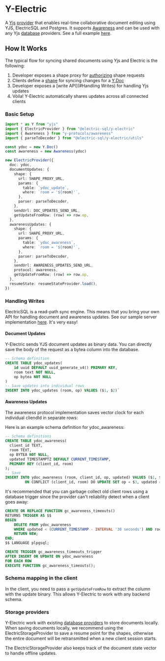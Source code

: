 # Y-Electric

A [Yjs](https://yjs.dev) [provider](https://docs.yjs.dev/ecosystem/connection-provider) that enables real-time collaborative document editing using YJS, ElectricSQL and Postgres. It supports [Awareness](https://docs.yjs.dev/getting-started/adding-awareness) and can be used with any Yjs [database](https://docs.yjs.dev/ecosystem/database-provider) providers. See a full example [here](https://github.com/electric-sql/electric/tree/main/examples/yjs).

## How It Works

The typical flow for syncing shared documents using Yjs and Electric is the following:

1. Developer exposes a shape proxy for [authorizing](https://electric-sql.com/docs/guides/auth) shape requests
2. Clients define a [shape](https://electric-sql.com/docs/guides/shapes) for syncing changes for a [Y.Doc](https://docs.yjs.dev/api/y.doc)
3. Developer exposes a [write API](#Handling Writes) for handling Yjs updates
4. Vòila! Y-Electric automatically shares updates across all connected clients

### Basic Setup

```typescript
import * as Y from "yjs"
import { ElectricProvider } from "@electric-sql/y-electric"
import { Awareness } from "y-protocols/awareness"
import { parseToDecoder } from "@electric-sql/y-electric/utils"

const ydoc = new Y.Doc()
const awareness = new Awareness(ydoc)

new ElectricProvider({
  doc: ydoc,
  documentUpdates: {
    shape: {
      url: SHAPE_PROXY_URL,
      params: {
        table: `ydoc_update`,
        where: `room = '${room}'`,
      },
      parser: parseToDecoder,
    },
    sendUrl: DOC_UPDATES_SEND_URL,
    getUpdateFromRow: (row) => row.op,
  },
  awarenessUpdates: {
    shape: {
      url: SHAPE_PROXY_URL,
      params: {
        table: `ydoc_awareness`,
        where: `room = '${room}'`,
      },
      parser: parseToDecoder,
    },
    sendUrl: AWARENESS_UPDATES_SEND_URL,
    protocol: awareness,
    getUpdateFromRow: (row) => row.op,
  },
  resumeState: resumeStateProvider.load(),
})
```

### Handling Writes

ElectricSQL is a read-path sync engine. This means that you bring your own API for handling document and awareness updates. See our sample server implementation [here](https://github.com/electric-sql/electric/blob/main/examples/yjs/server/server.ts). It's very easy!

#### Document Updates

Y-Electric sends YJS document updates as binary data. You can directly save the body of the request as a bytea column into the database.

```sql
-- Schema definition
CREATE TABLE ydoc_updates(
    id uuid DEFAULT uuid_generate_v4() PRIMARY KEY,
    room text NOT NULL,
    op bytea NOT NULL
)
-- Save updates into individual rows
INSERT INTO ydoc_updates (room, op) VALUES ($1, $2)`
```

#### Awareness Updates

The awareness protocol implementation saves vector clock for each individual cliendId in separate rows:

Here is an example schema definition for ydoc_awareness:

```sql
-- Schema definitions
CREATE TABLE ydoc_awareness(
  client_id TEXT,
  room TEXT,
  op BYTEA NOT NULL,
  updated TIMESTAMPTZ DEFAULT CURRENT_TIMESTAMP,
  PRIMARY KEY (client_id, room)
);
-- Save 
INSERT INTO ydoc_awareness (room, client_id, op, updated) VALUES ($1, $2, $3, now())
         ON CONFLICT (client_id, room) DO UPDATE SET op = $3, updated = now()
```

It's recommended that you can garbage collect old client rows using a database trigger since the provider can't reliability detect when a client goes away:

```sql
CREATE OR REPLACE FUNCTION gc_awareness_timeouts()
RETURNS TRIGGER AS $$
BEGIN
    DELETE FROM ydoc_awareness
    WHERE updated < (CURRENT_TIMESTAMP - INTERVAL '30 seconds') AND room = NEW.room;
    RETURN NEW;
END;
$$ LANGUAGE plpgsql;

CREATE TRIGGER gc_awareness_timeouts_trigger
AFTER INSERT OR UPDATE ON ydoc_awareness
FOR EACH ROW
EXECUTE FUNCTION gc_awareness_timeouts();
```

### Schema mapping in the client

In the client, you need to pass a `getUpdateFromRow` to extract the column with the update binary. This allows Y-Electric to work with any backend schema.

### Storage providers

Y-Electric work with existing [database providers](https://docs.yjs.dev/ecosystem/database-provider) to store documents locally. When saving documents locally, we recommend using the ElectricStorageProvider to save a resume point for the shapes, otherwise the entire document will be retransmitted when a new client session starts.

The ElectricStorageProvider also keeps track of the document state vector to handle offline updates.
